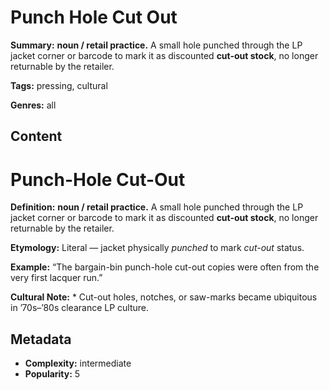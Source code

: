 # Punch Hole Cut Out

**Summary:** **noun / retail practice.** A small hole punched through the LP jacket corner or barcode to mark it as discounted **cut-out stock**, no longer returnable by the retailer.

**Tags:** pressing, cultural

**Genres:** all

## Content

# Punch-Hole Cut-Out

**Definition:** **noun / retail practice.** A small hole punched through the LP jacket corner or barcode to mark it as discounted **cut-out stock**, no longer returnable by the retailer.

**Etymology:** Literal — jacket physically *punched* to mark *cut-out* status.

**Example:** “The bargain-bin punch-hole cut-out copies were often from the very first lacquer run.”

**Cultural Note:** * Cut-out holes, notches, or saw-marks became ubiquitous in ’70s–’80s clearance LP culture.

## Metadata

- **Complexity:** intermediate
- **Popularity:** 5

